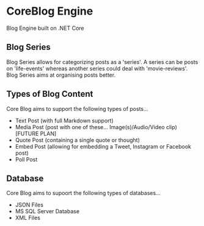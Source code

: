 
# CoreBlog Engine
Blog Engine built on .NET Core 

## Blog Series
Blog Series allows for categorizing posts as a 'series'. A series can be posts on 'life-events' whereas another series could deal with 'movie-reviews'. Blog Series aims at organising posts better.

## Types of Blog Content
Core Blog aims to support the following types of posts...
- Text Post (with full Markdown support)
- Media Post (post with one of these... Image(s)/Audio/Video clip)[FUTURE PLAN] 
- Quote Post (containing a single quote or thought)
- Embed Post (allowing for embedding a Tweet, Instagram or Facebook post)
- Poll Post

## Database
Core Blog aims to supoort the following types of databases...
- JSON Files
- MS SQL Server Database
- XML Files
